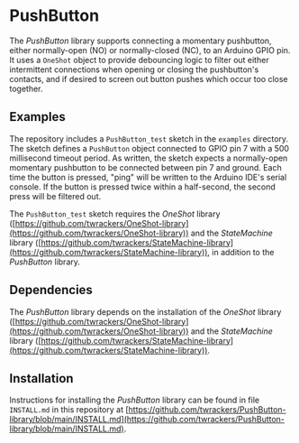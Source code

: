 # PushButton #

The *PushButton* library supports connecting a momentary pushbutton, either normally-open (NO) or normally-closed (NC), to an Arduino GPIO pin.  It uses a `OneShot` object to provide debouncing logic to filter out either intermittent connections when opening or closing the pushbutton's contacts, and if desired to screen out button pushes which occur too close together.

## Examples ##

The repository includes a `PushButton_test` sketch in the `examples` directory.  The sketch defines a `PushButton` object connected to GPIO pin 7 with a 500 millisecond timeout period.  As written, the sketch expects a normally-open momentary pushbutton to be connected between pin 7 and ground.  Each time the button is pressed, "ping" will be written to the Arduino IDE's serial console.  If the button is pressed twice within a half-second, the second press will be filtered out.

The `PushButton_test` sketch requires the *OneShot* library ([https://github.com/twrackers/OneShot-library](https://github.com/twrackers/OneShot-library)) and the *StateMachine* library ([https://github.com/twrackers/StateMachine-library](https://github.com/twrackers/StateMachine-library)), in addition to the *PushButton* library.

## Dependencies ##

The *PushButton* library depends on the installation of the *OneShot* library ([https://github.com/twrackers/OneShot-library](https://github.com/twrackers/OneShot-library)) and the *StateMachine* library ([https://github.com/twrackers/StateMachine-library](https://github.com/twrackers/StateMachine-library)).

## Installation ##

Instructions for installing the *PushButton* library can be found in file `INSTALL.md` in this repository at [https://github.com/twrackers/PushButton-library/blob/main/INSTALL.md](https://github.com/twrackers/PushButton-library/blob/main/INSTALL.md).